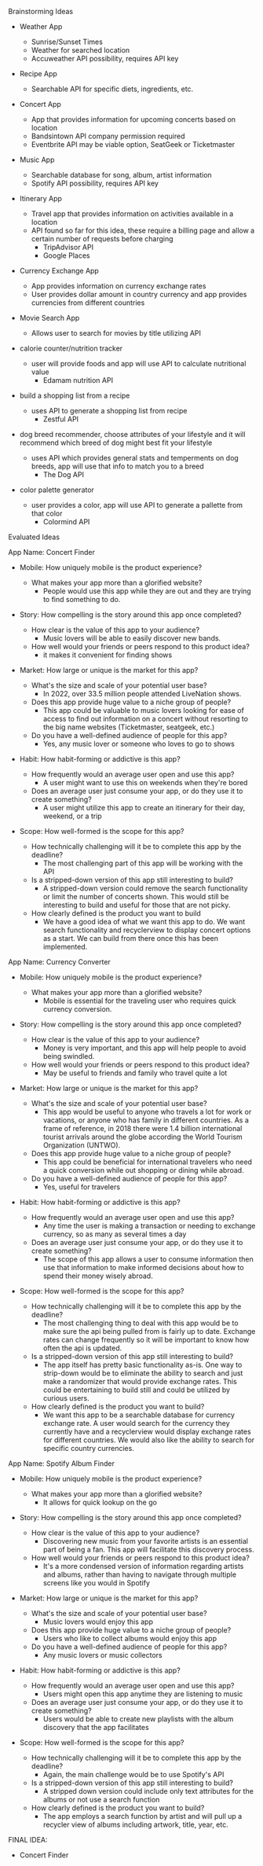 Brainstorming Ideas

- Weather App
    - Sunrise/Sunset Times
    - Weather for searched location
    - Accuweather API possibility, requires API key
- Recipe App
    - Searchable API for specific diets, ingredients, etc.
- Concert App
    - App that provides information for upcoming concerts based on location
    - Bandsintown API company permission required
    - Eventbrite API may be viable option, SeatGeek or Ticketmaster
- Music App
    - Searchable database for song, album, artist information
    - Spotify API possibility, requires API key
- Itinerary App
    - Travel app that provides information on activities available in a location
    - API found so far for this idea, these require a billing page and allow a certain number of requests before charging
        - TripAdvisor API
        - Google Places
        
- Currency Exchange App
    - App provides information on currency exchange rates
    - User provides dollar amount in country currency and app provides currencies from different countries

- Movie Search App
    - Allows user to search for movies by title utilizing API

- calorie counter/nutrition tracker
    - user will provide foods and app will use API to calculate nutritional value
        - Edamam nutrition API
        
- build a shopping list from a recipe
    - uses API to generate a shopping list from recipe
        - Zestful API
    
- dog breed recommender, choose attributes of your lifestyle and it will recommend which breed of dog might best fit your lifestyle
    - uses API which provides general stats and temperments on dog breeds, app will use that info to match you to a breed
        - The Dog API
    
- color palette generator
    - user provides a color, app will use API to generate a pallette from that color
        - Colormind API



Evaluated Ideas

App Name: Concert Finder
- Mobile: How uniquely mobile is the product experience?
    - What makes your app more than a glorified website?
        - People would use this app while they are out and they are trying to find something to do. 
- Story: How compelling is the story around this app once completed?
    - How clear is the value of this app to your audience?
        - Music lovers will be able to easily discover new bands.
    - How well would your friends or peers respond to this product idea?
        - it makes it convenient for finding shows 
- Market: How large or unique is the market for this app?
    - What's the size and scale of your potential user base?
        - In 2022, over 33.5 million people attended LiveNation shows.
    - Does this app provide huge value to a niche group of people?
        - This app could be valuable to music lovers looking for ease of access to find out information on a concert without resorting to the big name websites (Ticketmaster, seatgeek, etc.)
    - Do you have a well-defined audience of people for this app?
        - Yes, any music lover or someone who loves to go to shows

- Habit: How habit-forming or addictive is this app?
    - How frequently would an average user open and use this app?
        - A user might want to use this on weekends when they're bored
    - Does an average user just consume your app, or do they use it to create something?
        - A user might utilize this app to create an itinerary for their day, weekend, or a trip

- Scope: How well-formed is the scope for this app?
    - How technically challenging will it be to complete this app by the deadline?
        - The most challenging part of this app will be working with the API
    - Is a stripped-down version of this app still interesting to build?
        - A stripped-down version could remove the search functionality or limit the number of concerts shown. This would still be interesting to build and useful for those that are not picky.
    - How clearly defined is the product you want to build
        - We have a good idea of what we want this app to do. We want search functionality and recyclerview to display concert options as a start. We can build from there once this has been implemented.

App Name: Currency Converter
- Mobile: How uniquely mobile is the product experience?
    - What makes your app more than a glorified website?
        - Mobile is essential for the traveling user who requires quick currency conversion.
- Story: How compelling is the story around this app once completed?
    - How clear is the value of this app to your audience?
        - Money is very important, and this app will help people to avoid being swindled. 
    - How well would your friends or peers respond to this product idea?
        - May be useful to friends and family who travel quite a lot
- Market: How large or unique is the market for this app?
    - What's the size and scale of your potential user base?
        - This app would be useful to anyone who travels a lot for work or vacations, or anyone who has family in different countries. As a frame of reference, in 2018 there were 1.4 billion international tourist arrivals around the globe according the World Tourism Organization (UNTWO).
    - Does this app provide huge value to a niche group of people?
        - This app could be beneficial for international travelers who need a quick conversion while out shopping or dining while abroad.
    - Do you have a well-defined audience of people for this app?
        - Yes, useful for travelers

- Habit: How habit-forming or addictive is this app?
    - How frequently would an average user open and use this app?
        - Any time the user is making a transaction or needing to exchange currency, so as many as several times a day
    - Does an average user just consume your app, or do they use it to create something?
        - The scope of this app allows a user to consume information then use that information to make informed decisions about how to spend their money wisely abroad.


- Scope: How well-formed is the scope for this app?
    - How technically challenging will it be to complete this app by the deadline?
        - The most challenging thing to deal with this app would be to make sure the api being pulled from is fairly up to date. Exchange rates can change frequently so it will be important to know how often the api is updated.
    - Is a stripped-down version of this app still interesting to build?
        - The app itself has pretty basic functionality as-is. One way to strip-down would be to eliminate the ability to search and just make a randomizer that would provide exchange rates. This could be entertaining to build still and could be utilized by curious users.
    - How clearly defined is the product you want to build?
        - We want this app to be a searchable database for currency exchange rate. A user would search for the currency they currently have and a recyclerview would display exchange rates for different countries. We would also like the ability to search for specific country currencies.

App Name: Spotify Album Finder
- Mobile: How uniquely mobile is the product experience?
    - What makes your app more than a glorified website?
        - It allows for quick lookup on the go
- Story: How compelling is the story around this app once completed?
    - How clear is the value of this app to your audience?
        - Discovering new music from your favorite artists is an essential part of being a fan. This app will facilitate this discovery process. 
    - How well would your friends or peers respond to this product idea?
        - It's a more condensed version of information regarding artists and albums, rather than having to navigate through multiple screens like you would in Spotify

- Market: How large or unique is the market for this app?
    - What's the size and scale of your potential user base?
        - Music lovers would enjoy this app
    - Does this app provide huge value to a niche group of people?
        - Users who like to collect albums would enjoy this app
    - Do you have a well-defined audience of people for this app?
        - Any music lovers or music collectors

- Habit: How habit-forming or addictive is this app?
    - How frequently would an average user open and use this app?
        - Users might open this app anytime they are listening to music
    - Does an average user just consume your app, or do they use it to create something?
        - Users would be able to create new playlists with the album discovery that the app facilitates


- Scope: How well-formed is the scope for this app?
    - How technically challenging will it be to complete this app by the deadline?
        - Again, the main challenge would be to use Spotify's API
    - Is a stripped-down version of this app still interesting to build?
        - A stripped down version could include only text attributes for the albums or not use a search function
    - How clearly defined is the product you want to build? 
        - The app employs a search function by artist and will pull up a recycler view of albums including artwork, title, year, etc.

FINAL IDEA:
- Concert Finder
